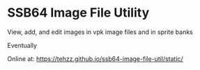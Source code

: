 # SSB64 Image File Utility

View, add, and edit images in vpk image files and in sprite banks

Eventually

Online at: https://tehzz.github.io/ssb64-image-file-util/static/
